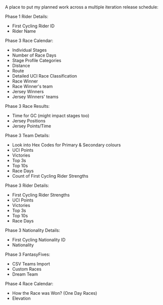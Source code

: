A place to put my planned work across a multiple iteration release schedule:

Phase 1 Rider Details:
- First Cycling Rider ID
- Rider Name

Phase 3 Race Calendar:
- Individual Stages
- Number of Race Days
- Stage Profile Categories
- Distance
- Route
- Detailed UCI Race Classification
- Race Winner
- Race Winner's team
- Jersey Winners
- Jersey Winners' teams

Phase 3 Race Results:
- Time for GC (might impact stages too)
- Jersey Positions
- Jersey Points/Time

Phase 3 Team Details:
- Look into Hex Codes for Primary & Secondary colours
- UCI Points
- Victories
- Top 3s
- Top 10s
- Race Days
- Count of First Cycling Rider Strengths

Phase 3 Rider Details:
- First Cycling Rider Strengths
- UCI Points
- Victories
- Top 3s
- Top 10s
- Race Days

Phase 3 Nationality Details:
- First Cycling Nationality ID
- Nationality

Phase 3 FantasyFives:
- CSV Teams Import
- Custom Races
- Dream Team

Phase 4 Race Calendar:
- How the Race was Won? (One Day Races)
- Elevation
